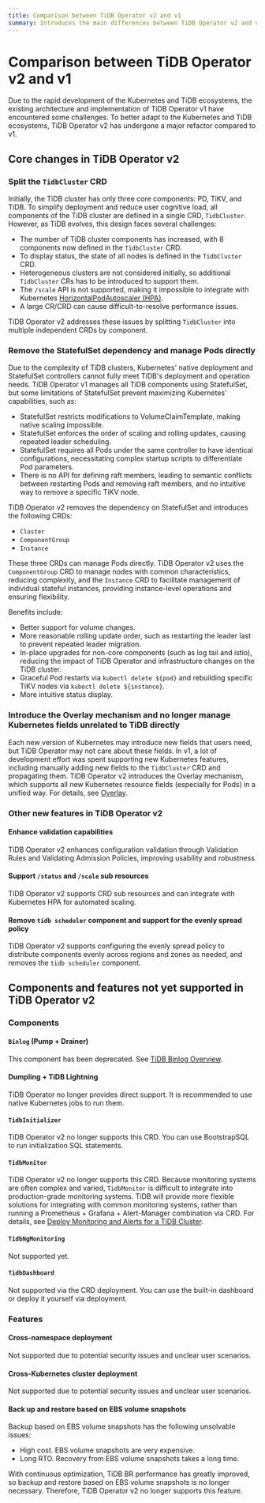 ```yaml
---
title: Comparison between TiDB Operator v2 and v1
summary: Introduces the main differences between TiDB Operator v2 and v1.
---
```


# Comparison between TiDB Operator v2 and v1

Due to the rapid development of the Kubernetes and TiDB ecosystems, the existing architecture and implementation of TiDB Operator v1 have encountered some challenges. To better adapt to the Kubernetes and TiDB ecosystems, TiDB Operator v2 has undergone a major refactor compared to v1.

## Core changes in TiDB Operator v2

### Split the `TidbCluster` CRD

Initially, the TiDB cluster has only three core components: PD, TiKV, and TiDB. To simplify deployment and reduce user cognitive load, all components of the TiDB cluster are defined in a single CRD, `TidbCluster`. However, as TiDB evolves, this design faces several challenges:

- The number of TiDB cluster components has increased, with 8 components now defined in the `TidbCluster` CRD.
- To display status, the state of all nodes is defined in the `TidbCluster` CRD.
- Heterogeneous clusters are not considered initially, so additional `TidbCluster` CRs has to be introduced to support them.
- The `/scale` API is not supported, making it impossible to integrate with Kubernetes [HorizontalPodAutoscaler (HPA)](https://kubernetes.io/docs/tasks/run-application/horizontal-pod-autoscale/).
- A large CR/CRD can cause difficult-to-resolve performance issues.

TiDB Operator v2 addresses these issues by splitting `TidbCluster` into multiple independent CRDs by component.

### Remove the StatefulSet dependency and manage Pods directly

Due to the complexity of TiDB clusters, Kubernetes' native deployment and StatefulSet controllers cannot fully meet TiDB's deployment and operation needs. TiDB Operator v1 manages all TiDB components using StatefulSet, but some limitations of StatefulSet prevent maximizing Kubernetes' capabilities, such as:

- StatefulSet restricts modifications to VolumeClaimTemplate, making native scaling impossible.
- StatefulSet enforces the order of scaling and rolling updates, causing repeated leader scheduling.
- StatefulSet requires all Pods under the same controller to have identical configurations, necessitating complex startup scripts to differentiate Pod parameters.
- There is no API for defining raft members, leading to semantic conflicts between restarting Pods and removing raft members, and no intuitive way to remove a specific TiKV node.

TiDB Operator v2 removes the dependency on StatefulSet and introduces the following CRDs:

- `Cluster`
- `ComponentGroup`
- `Instance`

These three CRDs can manage Pods directly. TiDB Operator v2 uses the `ComponentGroup` CRD to manage nodes with common characteristics, reducing complexity, and the `Instance` CRD to facilitate management of individual stateful instances, providing instance-level operations and ensuring flexibility.

Benefits include:

- Better support for volume changes.
- More reasonable rolling update order, such as restarting the leader last to prevent repeated leader migration.
- In-place upgrades for non-core components (such as log tail and istio), reducing the impact of TiDB Operator and infrastructure changes on the TiDB cluster.
- Graceful Pod restarts via `kubectl delete ${pod}` and rebuilding specific TiKV nodes via `kubectl delete ${instance}`.
- More intuitive status display.

### Introduce the Overlay mechanism and no longer manage Kubernetes fields unrelated to TiDB directly

Each new version of Kubernetes may introduce new fields that users need, but TiDB Operator may not care about these fields. In v1, a lot of development effort was spent supporting new Kubernetes features, including manually adding new fields to the `TidbCluster` CRD and propagating them. TiDB Operator v2 introduces the Overlay mechanism, which supports all new Kubernetes resource fields (especially for Pods) in a unified way. For details, see [Overlay](overlay.md).

### Other new features in TiDB Operator v2

#### Enhance validation capabilities

TiDB Operator v2 enhances configuration validation through Validation Rules and Validating Admission Policies, improving usability and robustness.

#### Support `/status` and `/scale` sub resources

TiDB Operator v2 supports CRD sub resources and can integrate with Kubernetes HPA for automated scaling.

#### Remove `tidb scheduler` component and support for the evenly spread policy

TiDB Operator v2 supports configuring the evenly spread policy to distribute components evenly across regions and zones as needed, and removes the `tidb scheduler` component.

## Components and features not yet supported in TiDB Operator v2

### Components

#### `Binlog` (Pump + Drainer)

This component has been deprecated. See [TiDB Binlog Overview](https://docs.pingcap.com/tidb/v8.3/tidb-binlog-overview/).

#### Dumpling + TiDB Lightning

TiDB Operator no longer provides direct support. It is recommended to use native Kubernetes jobs to run them.

#### `TidbInitializer`

TiDB Operator v2 no longer supports this CRD. You can use BootstrapSQL to run initialization SQL statements.

#### `TidbMonitor`

TiDB Operator v2 no longer supports this CRD. Because monitoring systems are often complex and varied, `TidbMonitor` is difficult to integrate into production-grade monitoring systems. TiDB will provide more flexible solutions for integrating with common monitoring systems, rather than running a Prometheus + Grafana + Alert-Manager combination via CRD. For details, see [Deploy Monitoring and Alerts for a TiDB Cluster](monitor-a-tidb-cluster.md).

#### `TidbNgMonitoring`

Not supported yet.

#### `TidbDashboard`

Not supported via the CRD deployment. You can use the built-in dashboard or deploy it yourself via deployment.

### Features

#### Cross-namespace deployment

Not supported due to potential security issues and unclear user scenarios.

#### Cross-Kubernetes cluster deployment

Not supported due to potential security issues and unclear user scenarios.

#### Back up and restore based on EBS volume snapshots

Backup based on EBS volume snapshots has the following unsolvable issues:

- High cost. EBS volume snapshots are very expensive.
- Long RTO. Recovery from EBS volume snapshots takes a long time.

With continuous optimization, TiDB BR performance has greatly improved, so backup and restore based on EBS volume snapshots is no longer necessary. Therefore, TiDB Operator v2 no longer supports this feature.

